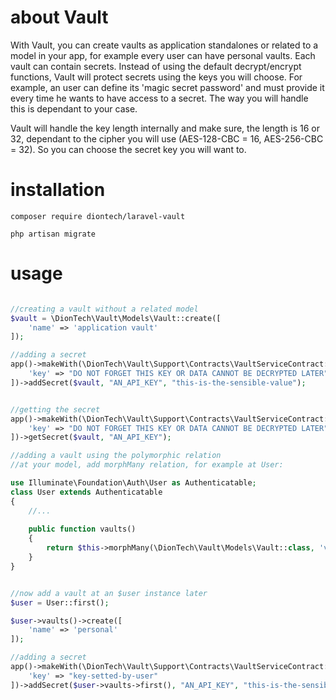 # about Vault

With Vault, you can create vaults as application standalones or related to a model in your app, 
for example every user can have personal vaults. Each vault can contain secrets. Instead of using
the default decrypt/encrypt functions, Vault will protect secrets using the keys you will choose.
For example, an user can define its 'magic secret password' and must provide it every
time he wants to have access to a secret. The way you will handle this is dependant to your case.

Vault will handle the key length internally and make sure, the length is 16 or 32, dependant to the cipher
you will use (AES-128-CBC = 16, AES-256-CBC = 32). So you can choose the secret key you will want to.

# installation

```shell
composer require diontech/laravel-vault
```

```shell
php artisan migrate
```

# usage

```php

//creating a vault without a related model
$vault = \DionTech\Vault\Models\Vault::create([
    'name' => 'application vault'
]);

//adding a secret
app()->makeWith(\DionTech\Vault\Support\Contracts\VaultServiceContract::class, [
    'key' => "DO NOT FORGET THIS KEY OR DATA CANNOT BE DECRYPTED LATER" 
])->addSecret($vault, "AN_API_KEY", "this-is-the-sensible-value");


//getting the secret
app()->makeWith(\DionTech\Vault\Support\Contracts\VaultServiceContract::class, [
    'key' => "DO NOT FORGET THIS KEY OR DATA CANNOT BE DECRYPTED LATER" 
])->getSecret($vault, "AN_API_KEY");
```

```php
//adding a vault using the polymorphic relation
//at your model, add morphMany relation, for example at User:

use Illuminate\Foundation\Auth\User as Authenticatable;
class User extends Authenticatable
{
    //...
    
    public function vaults()
    {
        return $this->morphMany(\DionTech\Vault\Models\Vault::class, 'vaultable');
    }
}


//now add a vault at an $user instance later
$user = User::first();

$user->vaults()->create([
    'name' => 'personal'
]);

//adding a secret
app()->makeWith(\DionTech\Vault\Support\Contracts\VaultServiceContract::class, [
    'key' => "key-setted-by-user" 
])->addSecret($user->vaults->first(), "AN_API_KEY", "this-is-the-sensible-value");
```
